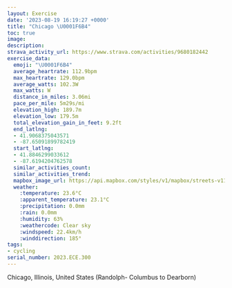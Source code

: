 ```yaml
---
layout: Exercise
date: '2023-08-19 16:19:27 +0000'
title: "Chicago \U0001F6B4"
toc: true
image:
description:
strava_activity_url: https://www.strava.com/activities/9680182442
exercise_data:
  emoji: "\U0001F6B4"
  average_heartrate: 112.9bpm
  max_heartrate: 129.0bpm
  average_watts: 102.3W
  max_watts: W
  distance_in_miles: 3.06mi
  pace_per_mile: 5m29s/mi
  elevation_high: 189.7m
  elevation_low: 179.5m
  total_elevation_gain_in_feet: 9.2ft
  end_latlng:
  - 41.9068375043571
  - -87.65091899782419
  start_latlng:
  - 41.8846299033612
  - -87.6194204762578
  similar_activities_count:
  similar_activities_trend:
  mapbox_image_url: https://api.mapbox.com/styles/v1/mapbox/streets-v11/static/path-5+787af2-1.0(kqs~FxwxuO%40lEAhL%40dARrG%3FzDDfDYv%40KDQB_EHu%40C%7DA%40q%40Cq%40TKLEVG%60DCd%40GPMHMBg%40%40wGDq%40LSNGNERE%60ANnL%40%7CEGt%40ENKJ_%40Ji%40DcQX%7BBAoAJuDDwECyFBkFHeEB%7BAHi%40HKLCJCXAtDGb%40GDIBaKNcGFiBJUJGHE%5CBjBGvAApCEj%40KXs%40lAaD%7CEsIzMsGxJVX%60An%40NRHXB%7C%40B%60JFfB%3F~C),pin-s-s+e5b22e(-87.62253,41.88454),pin-s-f+89ae00(-87.64953,41.907459999999986)/auto/800x800?access_token=pk.eyJ1Ijoiam9zaGJlY2ttYW4iLCJhIjoiY205eWR2aDd1MWZ6djJrbXc4a3M0bWZleiJ9.XiG9OWkNcZk2QzjJbxLB4A
  weather:
    :temperature: 23.6°C
    :apparent_temperature: 23.1°C
    :precipitation: 0.0mm
    :rain: 0.0mm
    :humidity: 63%
    :weathercode: Clear sky
    :windspeed: 22.4km/h
    :winddirection: 185°
tags:
- cycling
serial_number: 2023.ECE.300
---
```

Chicago, Illinois, United States (Randolph- Columbus to Dearborn)
